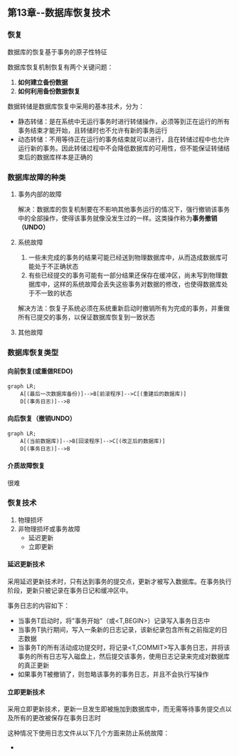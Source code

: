## 第13章--数据库恢复技术

### 恢复

数据库的恢复基于事务的原子性特征

数据库恢复机制恢复有两个关键问题：

1. **如何建立备份数据**
2. **如何利用备份数据恢复**

数据转储是数据库恢复中采用的基本技术，分为：

- 静态转储：是在系统中无运行事务时进行转储操作，必须等到正在运行的所有事务结束才能开始，且转储时也不允许有新的事务运行
- 动态转储：不用等待正在运行的事务结束就可以进行，且在转储过程中也允许运行新的事务。因此转储过程中不会降低数据库的可用性，但不能保证转储结束后的数据库样本是正确的

### 数据库故障的种类

1. 事务内部的故障

   解决：数据库的恢复机制要在不影响其他事务运行的情况下，强行撤销该事务中的全部操作，使得该事务就像没发生过的一样。这类操作称为**事务撤销（UNDO）**

2. 系统故障

   1. 一些未完成的事务的结果可能已经送到物理数据库中，从而造成数据库可能处于不正确状态
   2. 有些已经提交的事务可能有一部分结果还保存在缓冲区，尚未写到物理数据库中，这样的系统故障会丢失这些事务对数据的修改，也使得数据库处于不一致的状态

   解决方法：恢复子系统必须在系统重新启动时撤销所有为完成的事务，并重做所有已提交的事务，以保证数据库恢复到一致状态

3. 其他故障

### 数据库恢复类型

#### 向前恢复(或重做REDO)

``` mermaid
graph LR;
	A[(最后一次数据库备份)]-->B[前滚程序]-->C[(重建后的数据库)]
	D[(事务日志)]-->B
```

#### 向后恢复（撤销UNDO）

``` mermaid
graph LR;
	A[(当前数据库)]-->B[回滚程序]-->C[(改正后的数据库)]
	D[(事务日志)]-->B
```

#### 介质故障恢复

很难

### 恢复技术

1. 物理损坏
2. 非物理损坏或事务故障
   - 延迟更新
   - 立即更新

#### 延迟更新技术

采用延迟更新技术时，只有达到事务的提交点，更新才被写入数据库。在事务执行阶段，更新只被记录在事务日记和缓冲区中。

事务日志的内容如下：

- 当事务T启动时，将"事务开始"（或<T,BEGIN>）记录写入事务日志中
- 当事务T执行期间，写入一条新的日志记录，该新纪录包含所有之前指定的日志数据
- 当事务T的所有活动成功提交时，将记录<T,COMMIT>写入事务日志，并将该事务的所有日志写入磁盘上，然后提交该事务，使用日志记录来完成对数据库的真正更新
- 如果事务T被撤销了，则忽略该事务的事务日志，并且不会执行写操作

#### 立即更新技术

采用立即更新技术，更新一旦发生即被施加到数据库中，而无需等待事务提交点以及所有的更改被保存在事务日志时

这种情况下使用日志文件从以下几个方面来防止系统故障：

- 